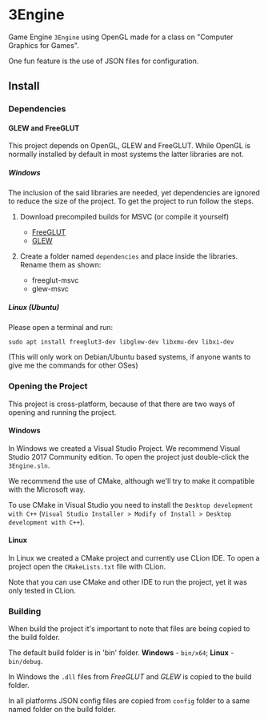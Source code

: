 # 3Engine

Game Engine `3Engine` using OpenGL made for a class on "Computer Graphics for Games".

One fun feature is the use of JSON files for configuration.

## Install

### Dependencies

#### GLEW and FreeGLUT

This project depends on OpenGL, GLEW and FreeGLUT. While OpenGL is normally installed by default in most systems the latter libraries are not.

##### Windows

The inclusion of the said libraries are needed, yet dependencies are ignored to reduce the size of the project. To get the project to run follow the steps.

1. Download precompiled builds for MSVC (or compile it yourself) 
    
    * [FreeGLUT](http://www.transmissionzero.co.uk/software/freeglut-devel/)
    * [GLEW](http://glew.sourceforge.net/)

1. Create a folder named `dependencies` and place inside the libraries. Rename them as shown:

    * freeglut-msvc
    * glew-msvc

##### Linux (Ubuntu)

Please open a terminal and run:

``` 
sudo apt install freeglut3-dev libglew-dev libxmu-dev libxi-dev
```

(This will only work on Debian/Ubuntu based systems, if anyone wants to give me the commands for other OSes)

### Opening the Project

This project is cross-platform, because of that there are two ways of opening and running the project.

#### Windows

In Windows we created a Visual Studio Project. We recommend Visual Studio 2017 Community edition. To open the project just double-click the `3Engine.sln`.

We recommend the use of CMake, although we'll try to make it compatible with the Microsoft way.

To use CMake in Visual Studio you need to install the `Desktop development with C++` (`Visual Studio Installer > Modify of Install > Desktop development with C++`).

#### Linux

In Linux we created a CMake project and currently use CLion IDE. To open a project open the `CMakeLists.txt` file with CLion.

Note that you can use CMake and other IDE to run the project, yet it was only tested in CLion.

### Building

When build the project it's important to note that files are being copied to the build folder.

The default build folder is in 'bin' folder. **Windows** - `bin/x64`; **Linux** - `bin/debug`.

In Windows the `.dll` files from *FreeGLUT* and *GLEW* is copied to the build folder.

In all platforms JSON config files are copied from `config` folder to a same named folder on the build folder.